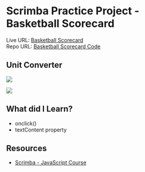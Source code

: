 # Scrimba Practice Project - Basketball Scorecard

Live URL: [Basketball Scorecard](https://aditiintechk.github.io/basketball-scorecard/) <br/>
Repo URL: [Basketball Scorecard Code](https://github.com/aditiintechk/basketball-scorecard)

## Unit Converter

![](./screenshot.JPG)

![](./screenshot-active-state.JPG)

## What did I Learn?

- onclick()
- textContent property

## Resources

- [Scrimba - JavaScript Course](https://scrimba.com/learn/learnjavascript)
